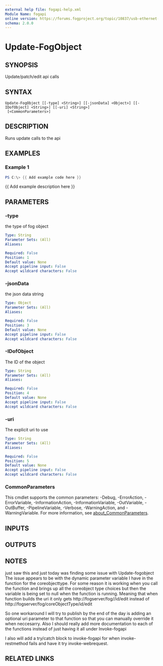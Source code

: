 ```yaml
---
external help file: fogapi-help.xml
Module Name: fogapi
online version: https://forums.fogproject.org/topic/10837/usb-ethernet-adapter-mac-s-for-imaging-multiple-hosts-universal-imaging-nics-wired-nic-for-all-wireless-devices/14
schema: 2.0.0
---
```


# Update-FogObject

## SYNOPSIS
Update/patch/edit api calls

## SYNTAX

```
Update-FogObject [[-type] <String>] [[-jsonData] <Object>] [[-IDofObject] <String>] [[-uri] <String>]
 [<CommonParameters>]
```

## DESCRIPTION
Runs update calls to the api

## EXAMPLES

### Example 1
```powershell
PS C:\> {{ Add example code here }}
```

{{ Add example description here }}

## PARAMETERS

### -type
the type of fog object

```yaml
Type: String
Parameter Sets: (All)
Aliases:

Required: False
Position: 1
Default value: None
Accept pipeline input: False
Accept wildcard characters: False
```

### -jsonData
the json data string

```yaml
Type: Object
Parameter Sets: (All)
Aliases:

Required: False
Position: 3
Default value: None
Accept pipeline input: False
Accept wildcard characters: False
```

### -IDofObject
The ID of the object

```yaml
Type: String
Parameter Sets: (All)
Aliases:

Required: False
Position: 4
Default value: None
Accept pipeline input: False
Accept wildcard characters: False
```

### -uri
The explicit uri to use

```yaml
Type: String
Parameter Sets: (All)
Aliases:

Required: False
Position: 5
Default value: None
Accept pipeline input: False
Accept wildcard characters: False
```

### CommonParameters
This cmdlet supports the common parameters: -Debug, -ErrorAction, -ErrorVariable, -InformationAction, -InformationVariable, -OutVariable, -OutBuffer, -PipelineVariable, -Verbose, -WarningAction, and -WarningVariable. For more information, see [about_CommonParameters](http://go.microsoft.com/fwlink/?LinkID=113216).

## INPUTS

## OUTPUTS

## NOTES
just saw this and just today was finding some issue with Update-fogobject
The issue appears to be with the dynamic parameter variable I have in the function for the coreobjecttype.
For some reason it is working when you call the function and brings up all the coreobject type choices but then the variable is being set to null when the function is running.
Meaning that when function builds the uri it only gets
http://fogserver/fog//id/edit
instead of
http://fogserver/fog/coreObjectType/id/edit

So one workaround I will try to publish by the end of the day is adding an optional uri parameter to that function so that you can manually override it when neccesarry.
Also I should really add more documentation to each of the functions instead of just having it all under Invoke-fogapi

I also will add a try/catch block to invoke-fogapi for when invoke-restmethod fails and have it try invoke-webrequest.

## RELATED LINKS

